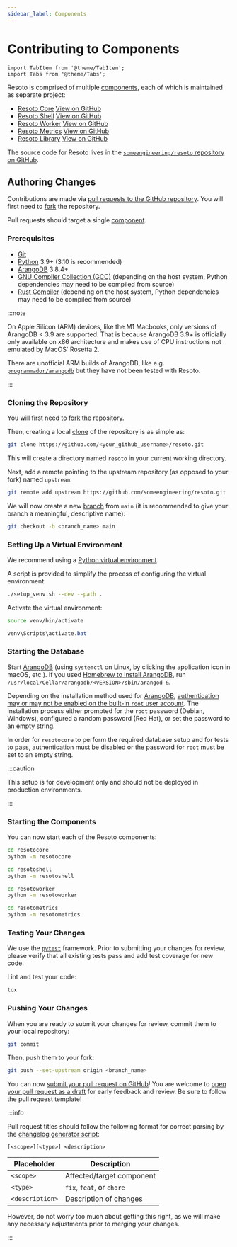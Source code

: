 ```yaml
---
sidebar_label: Components
---
```


# Contributing to Components

```mdx-code-block
import TabItem from '@theme/TabItem';
import Tabs from '@theme/Tabs';
```

Resoto is comprised of multiple [components](../concepts/components/index.md), each of which is maintained as separate project:

- [Resoto Core](../concepts/components/core.md) [<span class="badge badge--secondary">View on GitHub</span>](https://github.com/someengineering/resoto/tree/main/resotocore)
- [Resoto Shell](../concepts/components/shell.md) [<span class="badge badge--secondary">View on GitHub</span>](https://github.com/someengineering/resoto/tree/main/resotoshell)
- [Resoto Worker](../concepts/components/worker.md) [<span class="badge badge--secondary">View on GitHub</span>](https://github.com/someengineering/resoto/tree/main/resotoworker)
- [Resoto Metrics](../concepts/components/metrics.md) [<span class="badge badge--secondary">View on GitHub</span>](https://github.com/someengineering/resoto/tree/main/resotometrics)
- [Resoto Library](../concepts/components/library.md) [<span class="badge badge--secondary">View on GitHub</span>](https://github.com/someengineering/resoto/tree/main/resotolib)

The source code for Resoto lives in the [`someengineering/resoto` repository on GitHub](https://github.com/someengineering/resoto).

## Authoring Changes

Contributions are made via [pull requests to the GitHub repository](https://github.com/someengineering/resoto/pulls). You will first need to [fork](https://docs.github.com/get-started/quickstart/fork-a-repo) the repository.

Pull requests should target a single [component](../concepts/components/index.md).

### Prerequisites

- [Git](https://git-scm.com)
- [Python](https://python.org) 3.9+ (3.10 is recommended)
- [ArangoDB](https://arangodb.com) 3.8.4+
- [GNU Compiler Collection (GCC)](https://gcc.gnu.org) (depending on the host system, Python dependencies may need to be compiled from source)
- [Rust Compiler](https://www.rust-lang.org/tools/install) (depending on the host system, Python dependencies may need to be compiled from source)

:::note

On Apple Silicon (ARM) devices, like the M1 Macbooks, only versions of ArangoDB < 3.9 are supported. That is because ArangoDB 3.9+ is officially only available on x86 architecture and makes use of CPU instructions not emulated by MacOS' Rosetta 2.

There are unofficial ARM builds of ArangoDB, like e.g. [`programmador/arangodb`](https://hub.docker.com/r/programmador/arangodb) but they have not been tested with Resoto.

:::

### Cloning the Repository

You will first need to [fork](https://docs.github.com/get-started/quickstart/fork-a-repo) the repository.

Then, creating a local [clone](https://docs.github.com/repositories/creating-and-managing-repositories/cloning-a-repository) of the repository is as simple as:

```bash
git clone https://github.com/<your_github_username>/resoto.git
```

This will create a directory named `resoto` in your current working directory.

Next, add a remote pointing to the upstream repository (as opposed to your fork) named `upstream`:

```bash
git remote add upstream https://github.com/someengineering/resoto.git
```

We will now create a new [branch](https://git-scm.com/book/en/v2/Git-Branching-Branches-in-a-Nutshell) from `main` (it is recommended to give your branch a meaningful, descriptive name):

```bash
git checkout -b <branch_name> main
```

### Setting Up a Virtual Environment

We recommend using a [Python virtual environment](https://docs.python.org/3/tutorial/venv.html).

A script is provided to simplify the process of configuring the virtual environment:

```bash
./setup_venv.sh --dev --path .
```

Activate the virtual environment:

<Tabs groupId="operating-system">
<TabItem value="linux" label="Linux/macOS">

```bash
source venv/bin/activate
```

</TabItem>
<TabItem value="windows" label="Windows">

```powershell
venv\Scripts\activate.bat
```

</TabItem>
</Tabs>

### Starting the Database

Start [ArangoDB](https://arangodb.com) (using `systemctl` on Linux, by clicking the application icon in macOS, etc.). If you used [Homebrew to install ArangoDB](https://arangodb.com/docs/stable/installation-mac-osx.html#homebrew), run `/usr/local/Cellar/arangodb/<VERSION>/sbin/arangod &`.

Depending on the installation method used for [ArangoDB](https://arangodb.com), [authentication may or may not be enabled on the built-in `root` user account](https://www.arangodb.com/docs/stable/getting-started-installation.html#securing-the-installation). The installation process either prompted for the `root` password (Debian, Windows), configured a random password (Red Hat), or set the password to an empty string.

In order for `resotocore` to perform the required database setup and for tests to pass, authentication must be disabled or the password for `root` must be set to an empty string.

:::caution

This setup is for development only and should not be deployed in production environments.

:::

### Starting the Components

You can now start each of the Resoto components:

<Tabs>
<TabItem value="core" label="Core">

```bash
cd resotocore
python -m resotocore
```

</TabItem>
<TabItem value="shell" label="Shell">

```bash
cd resotoshell
python -m resotoshell
```

</TabItem>
<TabItem value="worker" label="Worker">

```bash
cd resotoworker
python -m resotoworker
```

</TabItem>
<TabItem value="metrics" label="Metrics">

```bash
cd resotometrics
python -m resotometrics
```

</TabItem>
</Tabs>

### Testing Your Changes

We use the [`pytest`](https://pytest.org) framework. Prior to submitting your changes for review, please verify that all existing tests pass and add test coverage for new code.

Lint and test your code:

```bash
tox
```

### Pushing Your Changes

When you are ready to submit your changes for review, commit them to your local repository:

```bash
git commit
```

Then, push them to your fork:

```bash
git push --set-upstream origin <branch_name>
```

You can now [submit your pull request on GitHub](https://github.com/someengineering/resoto/pulls)! You are welcome to [open your pull request as a draft](https://docs.github.com/pull-requests/collaborating-with-pull-requests/proposing-changes-to-your-work-with-pull-requests/about-pull-requests#draft-pull-requests) for early feedback and review. Be sure to follow the pull request template!

:::info

Pull request titles should follow the following format for correct parsing by the [changelog generator script](https://github.com/someengineering/resoto/blob/main/tools/release_notes.py):

```
[<scope>][<type>] <description>
```

| Placeholder     | Description               |
| --------------- | ------------------------- |
| `<scope>`       | Affected/target component |
| `<type>`        | `fix`, `feat`, or `chore` |
| `<description>` | Description of changes    |

However, do not worry too much about getting this right, as we will make any necessary adjustments prior to merging your changes.

:::
